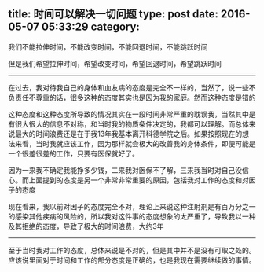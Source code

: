 title: 时间可以解决一切问题
type: post
date: 2016-05-07 05:33:29
category: 
---

我们不能拉伸时间，不能改变时间，不能回退时间，不能跳跃时间

但是我们希望拉伸时间，希望改变时间，希望回退时间，希望跳跃时间

---

在过去，我对待我自己的身体和血友病的态度是完全不一样的，当然了，说一些不负责任不尊重的话，很多这种的态度其实也是因为我的家庭。然而这种态度是错的

这种态度和这种态度所导致的情况其实在一段时间非常严重的耽误我，当然其中是有很大很大的信息不对称，和当时我的物质条件决定的，我都可以理解。而总体来说最大的时间浪费还是在于我13年我基本离开科德学院之后。如果按照现在的想法来看，当时我就应该工作，因为那样就会极大的改善我的身体条件，即便可能是一个很差很差的工作，只要有医保就好了。

因为一来我不确定我能挣多少钱，二来我对医保不了解，三来我当时对自己没信心。而上面提到的态度是另一个非常非常重要的原因，包括我对工作的态度和对因子的态度

现在看来，我以前对因子的态度完全不对，理论上来说这种注射剂是有百万分之一的感染其他疾病的风险的，所以我对这件事的态度想象的太严重了，导致我以一种及其拒绝的态度，导致了极大的时间浪费，大约3年

---

至于当时我对工作的态度，总体来说是不对的，但是其中并不是没有可取之处的。应该说里面对于时间和工作的部分态度是正确的，也是我现在需要继续做的事情。